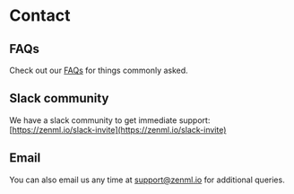 # Contact

## FAQs

Check out our [FAQs](faq-wip.md) for things commonly asked.

## Slack community

We have a slack community to get immediate support: [https://zenml.io/slack-invite](https://zenml.io/slack-invite)

## Email

You can also email us any time at support@zenml.io for additional queries.






